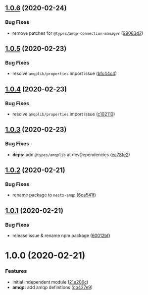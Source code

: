 ## [1.0.6](https://github.com/nest-x/nestx-amqp/compare/v1.0.5...v1.0.6) (2020-02-24)


### Bug Fixes

* remove patches for `@types/amqp-connection-manager` ([99063d2](https://github.com/nest-x/nestx-amqp/commit/99063d28dde74ec218e9806f8fdaba1c1943ffbc))

## [1.0.5](https://github.com/nest-x/nestx-amqp/compare/v1.0.4...v1.0.5) (2020-02-23)


### Bug Fixes

* resolve `amqplib/properties` import issue ([bfc44c4](https://github.com/nest-x/nestx-amqp/commit/bfc44c444e155d8b13a5184e82de619fa6602de4))

## [1.0.4](https://github.com/nest-x/nestx-amqp/compare/v1.0.3...v1.0.4) (2020-02-23)


### Bug Fixes

* resolve `amqplib/properties` import issue ([c102110](https://github.com/nest-x/nestx-amqp/commit/c102110a574289ea2c67e57e7eb465482113a898))

## [1.0.3](https://github.com/nest-x/nestx-amqp/compare/v1.0.2...v1.0.3) (2020-02-23)


### Bug Fixes

* **deps:** add `@types/amqplib` at devDependencies ([ec78fe2](https://github.com/nest-x/nestx-amqp/commit/ec78fe2a739eb76ea9c1840755f34647b2d054cf))

## [1.0.2](https://github.com/nest-x/nestx-amqp/compare/v1.0.1...v1.0.2) (2020-02-21)


### Bug Fixes

* rename package to `nestx-amqp` ([6ca541f](https://github.com/nest-x/nestx-amqp/commit/6ca541f8a1a1228b39332f000e68f953857f0738))

## [1.0.1](https://github.com/nest-x/nestx-amqp/compare/v1.0.0...v1.0.1) (2020-02-21)


### Bug Fixes

* release issue & rename npm package ([60012bf](https://github.com/nest-x/nestx-amqp/commit/60012bf2455336df117e2a13c8dda79ae4926e62))

# 1.0.0 (2020-02-21)


### Features

* initial independent module ([21e206c](https://github.com/nest-x/nestx-amqp/commit/21e206cdf4e27b6d4ed89ff1fcea8999e411c0d0))
* **amqp:** add amqp definitions ([cb427e9](https://github.com/nest-x/nestx-amqp/commit/cb427e94aebeda795b7ac18420696212dd8f515d))
